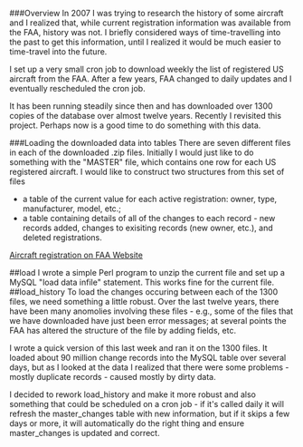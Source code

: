 ###Overview
In 2007 I was trying to research the history of some aircraft and I realized that, while current registration information was available from the FAA, history was not.  I briefly considered ways of time-travelling into the past to get this information, until I realized it would be much easier to time-travel into the future.

I set up a very small cron job to download weekly the list of registered US aircraft from the FAA.  After a few years, FAA changed to daily updates and I eventually rescheduled the cron job.

It has been running steadily since then and has downloaded over 1300 copies of the database over almost twelve years.  Recently I revisited this project.  Perhaps now is a good time to do something with this data.

###Loading the downloaded data into tables
There are seven different files in each of the downloaded .zip files.  Initially I would just like to do something with the "MASTER" file, which contains one row for each US registered aircraft.  I would like to construct two structures from this set of files
 -  a table of the current value for each active registration: owner, type, manufacturer, model, etc.;
 - a table containing details of all of the changes to each record - new records added, changes to exisiting records (new owner, etc.), and deleted registrations.

[Aircraft registration on FAA Website](http://www.faa.gov/licenses_certificates/aircraft_certification/aircraft_registry/releasable_aircraft_download/)

##load
I wrote a simple Perl program to unzip the current file and set up a MySQL "load data infile" statement.  This works fine for the current file. 
##load_history
To load the changes occuring between each of the 1300 files, we need something a little robust.  Over the last twelve years, there have been many anomolies involving these files - e.g., some of the files that we have downloaded have just been error messages; at several points the FAA has  altered the structure of the file by adding fields, etc.

I wrote a quick version of this last week and ran it on the 1300 files.  It loaded about 90 million change records into the MySQL table over several days, but as I looked at the data I realized that there were some problems - mostly duplicate records - caused mostly by dirty data.

I decided to rework load_history and make it more robust and also something that could be scheduled on a cron job - if it's called daily it will refresh the master_changes table with new information, but if it skips a few days or more, it will automatically do the right thing and ensure master_changes is updated and correct.

